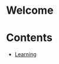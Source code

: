 <!-- TITLE: My Wiki -->
<!-- SUBTITLE: A Personal Wiki -->

# Welcome

# Contents

* [Learning](/learning)